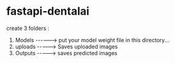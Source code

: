 # fastapi-dentalai

create 3 folders :
1. Models ------> put your model weight file in this directory...
2. uploads -----> Saves uploaded images
3. Outputs -----> saves predicted images
